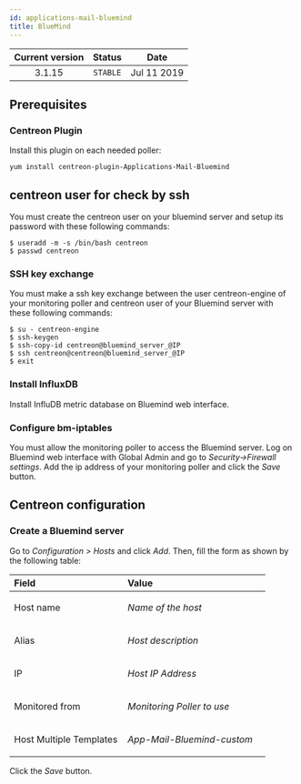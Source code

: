 ```yaml
---
id: applications-mail-bluemind
title: BlueMind
---
```


| Current version | Status | Date |
| :-: | :-: | :-: |
| 3.1.15 | `STABLE` | Jul 11 2019 |

## Prerequisites
### Centreon Plugin
Install this plugin on each needed poller:

    yum install centreon-plugin-Applications-Mail-Bluemind

## centreon user for check by ssh
You must create the centreon user on your bluemind server and setup its
password with these following commands:

    $ useradd -m -s /bin/bash centreon
    $ passwd centreon

### SSH key exchange
You must make a ssh key exchange between the user centreon-engine of
your monitoring poller and centreon user of your Bluemind server with
these following commands:

    $ su - centreon-engine 
    $ ssh-keygen
    $ ssh-copy-id centreon@bluemind_server_@IP
    $ ssh centreon@centreon@bluemind_server_@IP
    $ exit

### Install InfluxDB
Install InfluDB metric database on Bluemind web interface.

### Configure bm-iptables
You must allow the monitoring poller to access the Bluemind server. Log
on Bluemind web interface with Global Admin and go to
*Security-&gt;Firewall settings*. Add the ip address of your monitoring
poller and click the *Save* button.

## Centreon configuration
### Create a Bluemind server
Go to *Configuration &gt; Hosts* and click *Add*. Then, fill the form as
shown by the following table:

<table>
<colgroup>
<col width="44%" />
<col width="55%" />
</colgroup>
<thead>
<tr class="header">
<th align="left">Field</th>
<th align="left">Value</th>
</tr>
</thead>
<tbody>
<tr class="odd">
<td align="left"><p>Host name</p></td>
<td align="left"><p><em>Name of the host</em></p></td>
</tr>
<tr class="even">
<td align="left"><p>Alias</p></td>
<td align="left"><p><em>Host description</em></p></td>
</tr>
<tr class="odd">
<td align="left"><p>IP</p></td>
<td align="left"><p><em>Host IP Address</em></p></td>
</tr>
<tr class="even">
<td align="left"><p>Monitored from</p></td>
<td align="left"><p><em>Monitoring Poller to use</em></p></td>
</tr>
<tr class="odd">
<td align="left"><p>Host Multiple Templates</p></td>
<td align="left"><p><em>App-Mail-Bluemind-custom</em></p></td>
</tr>
</tbody>
</table>

Click the *Save* button.

